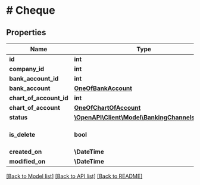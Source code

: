 # # Cheque

## Properties

Name | Type | Description | Notes
------------ | ------------- | ------------- | -------------
**id** | **int** |  | [optional]
**company_id** | **int** |  |
**bank_account_id** | **int** |  | [optional]
**bank_account** | [**OneOfBankAccount**](OneOfBankAccount.md) |  | [optional]
**chart_of_account_id** | **int** |  | [optional]
**chart_of_account** | [**OneOfChartOfAccount**](OneOfChartOfAccount.md) |  | [optional]
**status** | [**\OpenAPI\Client\Model\BankingChannelsStatus**](BankingChannelsStatus.md) |  | [optional]
**is_delete** | **bool** |  | [optional] [default to false]
**created_on** | **\DateTime** |  | [optional]
**modified_on** | **\DateTime** |  | [optional]

[[Back to Model list]](../../README.md#models) [[Back to API list]](../../README.md#endpoints) [[Back to README]](../../README.md)
